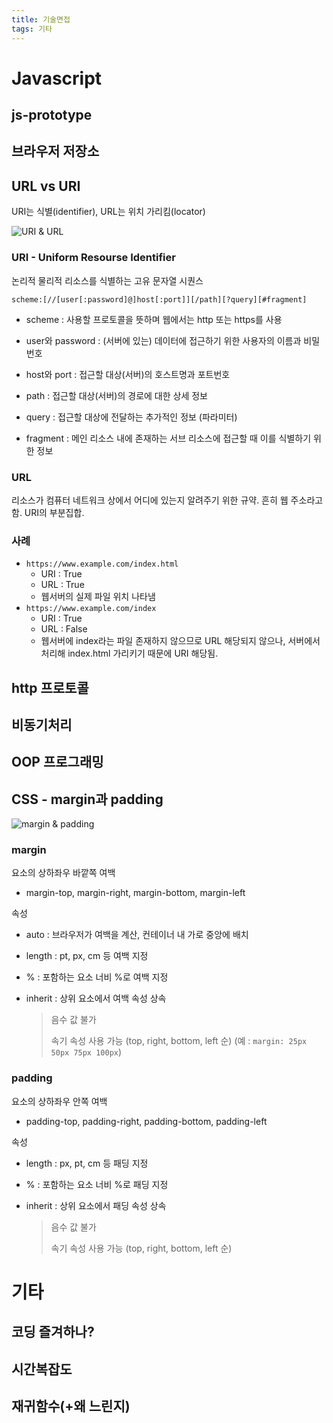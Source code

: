 ```yaml
---
title: 기술면접 
tags: 기타
---
```



# Javascript

## js-prototype

## 브라우저 저장소

## URL vs URI

URI는 식별(identifier), URL는 위치 가리킴(locator)

![URI & URL](2022-07-10-기술면접.assets/uri.png)

### URI - Uniform Resourse Identifier

논리적 물리적 리소스를 식별하는 고유 문자열 시퀀스

```
scheme:[//[user[:password]@]host[:port]][/path][?query][#fragment]
```

- scheme : 사용할 프로토콜을 뜻하며 웹에서는 http 또는 https를 사용

- user와 password : (서버에 있는) 데이터에 접근하기 위한 사용자의 이름과 비밀번호

- host와 port : 접근할 대상(서버)의 호스트명과 포트번호

- path : 접근할 대상(서버)의 경로에 대한 상세 정보

- query : 접근할 대상에 전달하는 추가적인 정보 (파라미터)

- fragment : 메인 리소스 내에 존재하는 서브 리소스에 접근할 때 이를 식별하기 위한 정보

### URL

리소스가 컴퓨터 네트워크 상에서 어디에 있는지 알려주기 위한 규약. 흔히 웹 주소라고 함. URI의 부분집합.

### 사례

- `https://www.example.com/index.html`
  - URI : True
  - URL : True
  - 웹서버의 실제 파일 위치 나타냄
- `https://www.example.com/index`
  - URI : True
  - URL : False
  - 웹서버에 index라는 파일 존재하지 않으므로 URL 해당되지 않으나, 서버에서 처리해 index.html 가리키기 때문에 URI 해당됨.



## http 프로토콜


## 비동기처리

## OOP 프로그래밍

## CSS - margin과 padding

![margin & padding](2022-07-10-기술면접.assets/margin_padding.png)

### margin

요소의 상하좌우 바깥쪽 여백

- margin-top, margin-right, margin-bottom, margin-left

속성

- auto : 브라우저가 여백을 계산, 컨테이너 내 가로 중앙에 배치

- length : pt, px, cm 등 여백 지정

- % : 포함하는 요소 너비 %로 여백 지정

- inherit : 상위 요소에서 여백 속성 상속

  > 음수 값 불가
  >
  >  속기 속성 사용 가능 (top, right, bottom, left 순) (예 : `margin: 25px 50px 75px 100px`)

### padding

요소의 상하좌우 안쪽 여백

- padding-top, padding-right, padding-bottom, padding-left

속성

- length : px, pt, cm 등 패딩 지정

- % : 포함하는 요소 너비 %로 패딩 지정

- inherit : 상위 요소에서 패딩 속성 상속 

  > 음수 값 불가
  >
  > 속기 속성 사용 가능 (top, right, bottom, left 순)


# 기타

## 코딩 즐겨하나?

## 시간복잡도

## 재귀함수(+왜 느린지)
